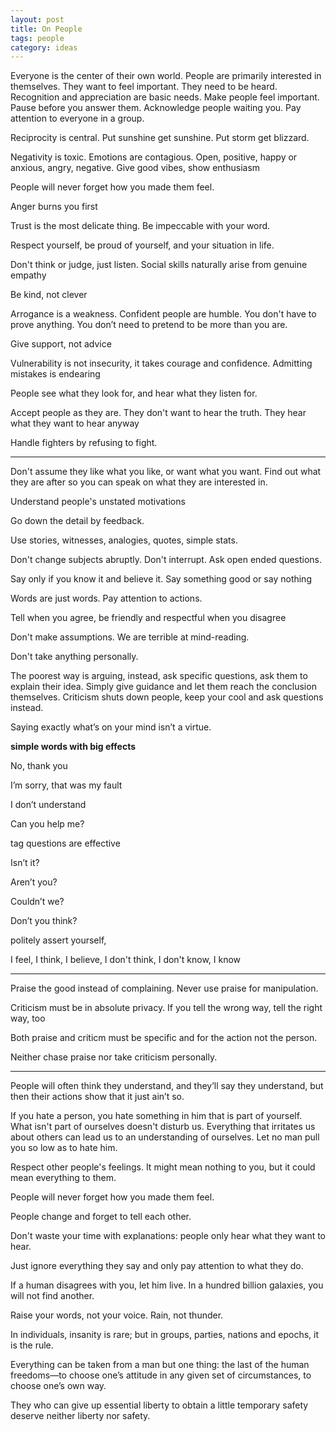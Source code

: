 ```yaml
---
layout: post
title: On People  
tags: people
category: ideas 
---
```


Everyone is the center of their own world. People are primarily interested in themselves. They want to feel important. They need to be heard. Recognition and appreciation are basic needs. Make people feel important. Pause before you answer them. Acknowledge people waiting you. Pay attention to everyone in a group.  

Reciprocity is central. Put sunshine get sunshine. Put storm get blizzard. 

Negativity is toxic. Emotions are contagious. Open, positive, happy or anxious, angry, negative. 
Give good vibes, show enthusiasm 

People will never forget how you made them feel.

Anger burns you first

Trust is the most delicate thing. Be impeccable with your word.

Respect yourself, be proud of yourself, and your situation in life. 

Don't think or judge, just listen. Social skills naturally arise from genuine empathy 

Be kind, not clever

Arrogance is a weakness. Confident people are humble. You don't have to prove anything.  You don’t need to pretend to be more than you are. 

Give support, not advice

Vulnerability is not insecurity, it takes courage and confidence. Admitting mistakes is endearing 

People see what they look for, and hear what they listen for.

Accept people as they are. They don't want to hear the truth. They hear what they want to hear anyway 

Handle fighters by refusing to fight. 

---

Don't assume they like what you like, or want what you want. Find out what they are after so you can speak on what they are interested in. 

Understand people's unstated motivations

Go down the detail by feedback. 

Use stories, witnesses, analogies, quotes, simple stats. 

Don't change subjects abruptly. Don't interrupt. Ask open ended questions.

Say only if you know it and believe it. Say something good or say nothing 

Words are just words. Pay attention to actions.  

Tell when you agree, be friendly and respectful when you disagree

Don't make assumptions. We are terrible at mind-reading. 

Don't take anything personally.

The poorest way is arguing, instead, ask specific questions, ask them to explain their idea. Simply give guidance and let them reach the conclusion themselves. Criticism shuts down people, keep your cool and ask questions instead. 

Saying exactly what’s on your mind isn’t a virtue.

**simple words with big effects**

No, thank you

I’m sorry, that was my fault

I don’t understand

Can you help me?


tag questions are effective 

Isn’t it?

Aren’t you?

Couldn’t we?

Don’t you think?


politely assert yourself,

 I feel, I think, I believe, I don't think, I don't know, I know 

---

Praise the good instead of complaining. Never use praise for manipulation. 

Criticism must be in absolute privacy. If you tell the wrong way, tell the right way, too

Both praise and criticm must be specific and for the action not the person.

Neither chase praise nor take criticism personally. 

---

People will often think they understand, and they’ll say they understand, but then their actions show that it just ain’t so.


If you hate a person, you hate something in him that is part of yourself. What isn't part of ourselves doesn't disturb us. Everything that irritates us about others can lead us to an understanding of ourselves. Let no man pull you so low as to hate him.

Respect other people's feelings. It might mean nothing to you, but it could mean everything to them.

People will never forget how you made them feel.

People change and forget to tell each other.

Don't waste your time with explanations: people only hear what they want to hear.

Just ignore everything they say and only pay attention to what they do.

If a human disagrees with you, let him live. In a hundred billion galaxies, you will not find another.

Raise your words, not your voice. Rain, not thunder.

In individuals, insanity is rare; but in groups, parties, nations and epochs, it is the rule.

Everything can be taken from a man but one thing: the last of the human freedoms—to choose one’s attitude in any given set of circumstances, to choose one’s own way.

They who can give up essential liberty to obtain a little temporary safety deserve neither liberty nor safety.